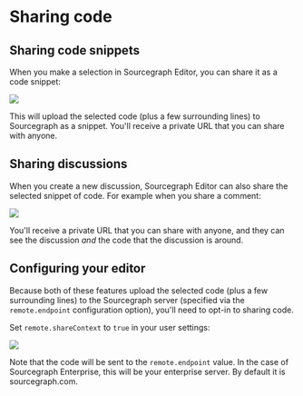 # Sharing code
## Sharing code snippets

When you make a selection in Sourcegraph Editor, you can share it as a code snippet:

<div class="context-menu">
    <img src="/docs/editor/share-code/context-menu.png"></img>
</div>

This will upload the selected code (plus a few surrounding lines) to Sourcegraph as a snippet. You'll receive a private URL that you can share with anyone.

## Sharing discussions

When you create a new discussion, Sourcegraph Editor can also share the selected snippet of code. For example when you share a comment:

<div class="share-comment">
    <img src="/docs/editor/share-code/share-comment.png"></img>
</div>

You'll receive a private URL that you can share with anyone, and they can see the discussion _and_ the code that the discussion is around.

## Configuring your editor

Because both of these features upload the selected code (plus a few surrounding lines) to the Sourcegraph server (specified via the `remote.endpoint` configuration option), you'll need to opt-in to sharing code.

Set `remote.shareContext` to `true` in your user settings:

<div class="configuration">
    <img src="/docs/editor/share-code/configuration.png"></img>
</div>

Note that the code will be sent to the `remote.endpoint` value. In the case of Sourcegraph Enterprise, this will be your enterprise server. By default it is sourcegraph.com.
